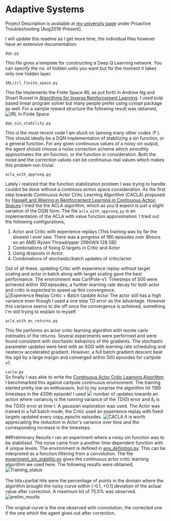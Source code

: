 # Adaptive Systems

Project Description is available at [my university page](http://www.cs.toronto.edu/~shaktik/) under Proactive Troubleshooting [Aug2018-Present].

I will update this readme as I get more time, the individual files however have an extensive documentation.

```dqn.py```

This file gives a template for constructing a Deep Q Learning network. You can specify the no. of hidden units you want but for the moment it takes only one hidden layer.

```IRL/irl_finite_space.py```

This file implements the Finite Space IRL as put forth in Andrew Ng and Stuart Russel in [Algorithms for Inverse Reinforcement Learning](https://ai.stanford.edu/~ang/papers/icml00-irl.pdf). I used pulp based linear program solver but many people prefer using cvxopt package as well.
For a sample reward structure the following result was obtained,
![IRL in Finite Space](RL_Benchmarks/fig2.png)

```dqn_sin_stability.py```

This is the most recent code I am stuck on (among many other codes :P ). This should ideally be a DQN implementation of stabilizing a sin function, or a general function. For any given continuous values of a noisy sin output, the agent should choose a noise correction scheme which smoothly approximates the sin function, or the function in consideration. Both the noise and the correction values can be continuous real values which makes this problem non trivial.

```acla_with_approxq.py```

Lately i realized that the function stabilization problem I was trying to handle couldnt be done without a continuos
action space consideration. As the first step towards Continuous Actor Critic Learning Algorithm (CACLA) proposed by [Hasselt and Wiering in Reinforcement Learning in Continuous Action Spaces](http://citeseerx.ist.psu.edu/viewdoc/download?doi=10.1.1.75.7658&rep=rep1&type=pdf)
I tried the the ACLA algorithm, which as you'd expect is just a slight variation of the DQN form. The file ```acla_with_approxq.py``` is an implementation of the ACLA with value function approximation. I tried out the following configurations, 
1. Actor and Critic with experience replays \[This training was by far the slowest I ever saw. There was a progress of 180 episodes over 8hours on an AMD Ryzen Threadripper 2990WX 128 GB\]
2. Combinations of fixing Q targets in Critic and Actor
3. Using dropouts in Actor
4. Combinations of stochastic/batch updates of critic/actor

Out of all these, updating Critic with experience replay without target scaling and actor in batch along with target scaling gave the best performance.
The environment was CartPole-v1. Timesteps of 500 were achieved within 100 episodes, a further learning rate decay for both actor and critic is expected to speed up this convergence.
![Experience Replay Critic + Batch Update Actor](RL_Benchmarks/fig1.png)
The actor still has a high variance even though I used a one step TD error as the advantage. However this variance seems to die off once the convergence is achieved, something I'm still trying to explain to myself.

```acla_with_mc_returns.py```

This file performs an actor critic learning algorithm with monte carlo estimates of the returns.
Several experiments were performed and were found consistent with stochastic behaviors of the gradients.
The stochastic parameter updates were best with an SGD with learning rate scheduling and nesterov accelerated gradient.
However, a full batch gradient descent beat the sgd by a large margin and converged within 500 episodes for cartpole v1.

```cacla.py```
<br>So finally I was able to write the [Continuous Actor Critic Learning Algorithm](http://citeseerx.ist.psu.edu/viewdoc/download?doi=10.1.1.75.7658&rep=rep1&type=pdf). I benchmarked this against cartpole continuous environment.
The training started pretty low on enthusiasm, but to my surprise the algorithm hit 1189 timesteps in the 420th episode!
I used ![](RL_Benchmarks/updates.gif) number of updates towards an action where variance<sub>t</sub> is the running variance of the TD(0) error and &delta;<sub>t</sub> is the TD(0) error at time t.
A gaussian exploration was used. The Actor was trained in a full batch mode, the Critic used an experience replay with fixed targets updated every copy_epochs episodes.
![CACLA](RL_Benchmarks/fig4.png)
It is worth appreciating the reduction in Actor's variance over time and the corresponding increase in the timesteps.

##Preliminary Results
I ran an experiment where a noisy sin function was to be stabilised. The noise came from 
a another time dependent function with 4 unique levels. The environment is defined in [env_definition.py](env_definition.py).
This can be interpreted as a function filtering from a convolution. The file [experiment_sin_stability.py](experiment_sin_stability)
gives the continuous actor critic learning algorithm we used here. The following results were obtained,
![Training_status](figures/prelim_results2.png)
<br><br>The hits+partial hits were the percentage of points in the domain where the algorithm brought the noisy curve within [-0.1, +0.1] deviation of the actual value
after correction. A maximum hit of 75.5% was observed.
![prelim_results](figures/prelim_results1.png)
<br><br>
The original curve is the one observed with convolution, the corrected one if the one which the agent gives out 
after correction.